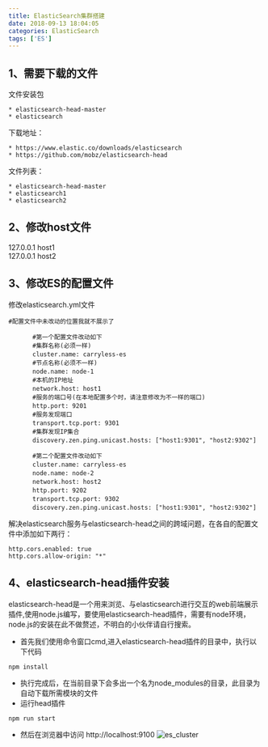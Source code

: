 ```yaml
---
title: ElasticSearch集群搭建
date: 2018-09-13 18:04:05
categories: ElasticSearch
tags: ['ES']
---
```

## 1、需要下载的文件
文件安装包

    * elasticsearch-head-master
    * elasticsearch
<!-- more -->
下载地址：

    * https://www.elastic.co/downloads/elasticsearch  
    * https://github.com/mobz/elasticsearch-head

文件列表：

    * elasticsearch-head-master
    * elasticsearch1
    * elasticsearch2

## 2、修改host文件
127.0.0.1    host1  
127.0.0.1    host2

## 3、修改ES的配置文件
修改elasticsearch.yml文件
```
#配置文件中未改动的位置我就不展示了

　　　　#第一个配置文件改动如下
　　　　#集群名称(必须一样)
　　　　cluster.name: carryless-es
　　　　#节点名称(必须不一样)
　　　　node.name: node-1
　　　　#本机的IP地址
　　　　network.host: host1
　　　　#服务的端口号(在本地配置多个时，请注意修改为不一样的端口)
　　　　http.port: 9201
　　　　#服务发现端口
　　　　transport.tcp.port: 9301
　　　　#集群发现IP集合
　　　　discovery.zen.ping.unicast.hosts: ["host1:9301", "host2:9302"]

　　　　#第二个配置文件改动如下
　　　　cluster.name: carryless-es
　　　　node.name: node-2
　　　　network.host: host2
　　　　http.port: 9202
　　　　transport.tcp.port: 9302
　　　　discovery.zen.ping.unicast.hosts: ["host1:9301", "host2:9302"]
```
解决elasticsearch服务与elasticsearch-head之间的跨域问题，在各自的配置文件中添加如下两行：
```
http.cors.enabled: true
http.cors.allow-origin: "*"
```

## 4、elasticsearch-head插件安装
elasticsearch-head是一个用来浏览、与elasticsearch进行交互的web前端展示插件,使用node.js编写，要使用elasticsearch-head插件，需要有node环境，node.js的安装在此不做赘述，不明白的小伙伴请自行搜索。
* 首先我们使用命令窗口cmd,进入elasticsearch-head插件的目录中，执行以下代码
```
npm install
```
* 执行完成后，在当前目录下会多出一个名为node_modules的目录，此目录为自动下载所需模块的文件
* 运行head插件
```
npm run start
```
* 然后在浏览器中访问 http://localhost:9100
![es_cluster](/images/es_cluster.png)